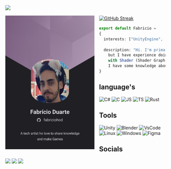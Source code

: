 ![](https://komarev.com/ghpvc/?username=fabriciohod&style=flat-square)

<img align="left" src="./Resources/Card.png" height="420em" style="margin-right: 15px"/>

<div align="left">
   
  [![GitHub Streak](https://streak-stats.demolab.com?user=fabriciohod&theme=onedark)](https://git.io/streak-stats)


  ```ts
  export default Fabricio = 
  {
    interests: ["UnityEngine", "WebDev", "MobileDev", "Programming", "Technology"],

    description: "Hi. I'm primarily a Unity game programmer, 
      but I have experience doing visual effects and working 
      with Shader (Shader Graph and HLSL). Besides game dev, 
      I have some knowledge about web and mobile dev"
  }
  ```
  
  ## language's
   ![C#](https://img.shields.io/badge/C%23-239120?style=for-the-badge&logo=c-sharp&logoColor=white)
   ![C](https://img.shields.io/badge/C-00599C?style=for-the-badge&logo=c&logoColor=white)
   ![JS](https://img.shields.io/badge/JavaScript-323330?style=for-the-badge&logo=javascript&logoColor=F7DF1E)
   ![TS](https://img.shields.io/badge/TypeScript-007ACC?style=for-the-badge&logo=typescript&logoColor=white)
   ![Rust](https://img.shields.io/badge/Rust-black?style=for-the-badge&logo=rust&logoColor=#E57324)
  

  ## Tools
  
  ![Unity](https://img.shields.io/badge/Unity-100000?style=for-the-badge&logo=unity&logoColor=white)
  ![Blender](https://img.shields.io/badge/blender-%23F5792A.svg?style=for-the-badge&logo=blender&logoColor=white)
  ![VsCode](https://img.shields.io/badge/VSCode-0078D4?style=for-the-badge&logo=visual%20studio%20code&logoColor=white)
  ![Linux](https://img.shields.io/badge/Linux-FCC624?style=for-the-badge&logo=linux&logoColor=black)
  ![Windows](https://img.shields.io/badge/Windows-0078D6?style=for-the-badge&logo=windows&logoColor=white)
  ![Figma](https://img.shields.io/badge/Figma-F24E1E?style=for-the-badge&logo=figma&logoColor=white)  
  

  ## Socials
  <div style="display: inline-block">
  <a href="https://www.linkedin.com/in/fabriciohoddev/"><img src="https://img.shields.io/badge/LinkedIn-0077B5?style=for-the-badge&logo=linkedin&logoColor=white"/><a>
  <a href="https://twitter.com/fabriciohod"><img src="https://img.shields.io/badge/Twitter-1DA1F2?style=for-the-badge&logo=twitter&logoColor=white"/><a/>
  <a href="https://www.twitch.tv/coffeesandev"><img src="https://img.shields.io/badge/Twitch-9146FF?style=for-the-badge&logo=twitch&logoColor=white"/><a/>
 
  <div/>
